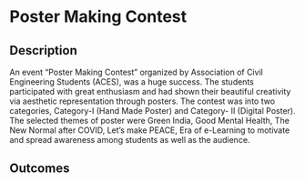 # Poster Making Contest

## Description

An event “Poster Making Contest” organized by Association of Civil Engineering Students (ACES), was a huge success. The students participated with great enthusiasm and had shown their beautiful creativity via aesthetic representation through posters. The contest was into two categories, Category-I (Hand Made Poster) and Category- II (Digital Poster). The selected themes of poster were Green India, Good Mental Health, The New Normal after COVID, Let’s make PEACE, Era of e-Learning to motivate and spread awareness among students as well as the audience. 

## Outcomes
